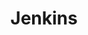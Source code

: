 ---
# Menu label
title: "Jenkins"

# Hide this page from menu
hidden: false

# Prefix menu label with a text, an html...
pre: ""

# Suffix menu label with a text, an html...
post: ""

# Display this before the menu entry
head: "<hr/>"

# Keep this menu opened by default
alwaysopen: false

---